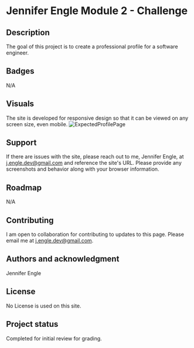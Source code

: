 # Jennifer Engle Module 2 - Challenge

## Description
The goal of this project is to create a professional profile for a software engineer.

## Badges
N/A

## Visuals
The site is developed for responsive design so that it can be viewed on any screen size, even mobile.
![ExpectedProfilePage](https://user-images.githubusercontent.com/117794203/208003059-6b12f58c-f8d6-420b-8491-454d39cab1d8.png)

## Support
If there are issues with the site, please reach out to me, Jennifer Engle, at j.engle.dev@gmail.com and reference the site's URL. Please provide any screenshots and behavior along with your browser information.

## Roadmap
N/A

## Contributing
I am open to collaboration for contributing to updates to this page. Please email me at j.engle.dev@gmail.com.

## Authors and acknowledgment
Jennifer Engle

## License
No License is used on this site.

## Project status
Completed for initial review for grading.